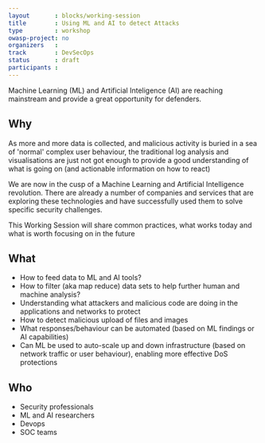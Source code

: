 ```yaml
---
layout       : blocks/working-session
title        : Using ML and AI to detect Attacks
type         : workshop
owasp-project: no
organizers   :
track        : DevSecOps
status       : draft
participants :
---
```


Machine Learning (ML) and Artificial Inteligence (AI) are reaching mainstream and provide a great opportunity for defenders.

## Why

As more and more data is collected, and malicious activity is buried in a sea of 'normal' complex user behaviour, the traditional log analysis and visualisations are
just not got enough to provide a good understanding of what is going on (and actionable information on how to react)

We are now in the cusp of a Machine Learning and Artificial Intelligence revolution. There are already a number of companies and services that are exploring these technologies and have successfully used them to solve specific security challenges.

This Working Session will share common practices, what works today and what is worth focusing on in the future

## What

 - How to feed data to ML and AI tools?
 - How to filter (aka map reduce) data sets to help further human and machine analysis?
 - Understanding what attackers and malicious code are doing in the applications and networks to protect
 - How to detect malicious upload of files and images
 - What responses/behaviour can be automated (based on ML findings or AI capabilities)
 - Can ML be used to auto-scale up and down infrastructure (based on network traffic or user behaviour), enabling more effective DoS protections

## Who

 - Security professionals
 - ML and AI researchers
 - Devops
 - SOC teams